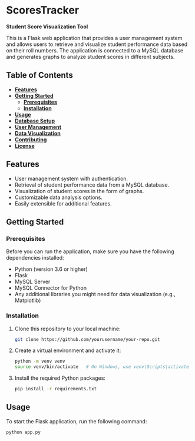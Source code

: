 # **ScoresTracker**

**Student Score Visualization Tool**

This is a Flask web application that provides a user management system and allows users to retrieve and visualize student performance data based on their roll numbers. The application is connected to a MySQL database and generates graphs to analyze student scores in different subjects.

## **Table of Contents**
- [**Features**](#features)
- [**Getting Started**](#getting-started)
  - [**Prerequisites**](#prerequisites)
  - [**Installation**](#installation)
- [**Usage**](#usage)
- [**Database Setup**](#database-setup)
- [**User Management**](#user-management)
- [**Data Visualization**](#data-visualization)
- [**Contributing**](#contributing)
- [**License**](#license)

## **Features**

- User management system with authentication.
- Retrieval of student performance data from a MySQL database.
- Visualization of student scores in the form of graphs.
- Customizable data analysis options.
- Easily extensible for additional features.

## **Getting Started**

### **Prerequisites**

Before you can run the application, make sure you have the following dependencies installed:

- Python (version 3.6 or higher)
- Flask
- MySQL Server
- MySQL Connector for Python
- Any additional libraries you might need for data visualization (e.g., Matplotlib)

### **Installation**

1. Clone this repository to your local machine:

    ```bash
    git clone https://github.com/yourusername/your-repo.git
    ```

2. Create a virtual environment and activate it:

    ```bash
    python -m venv venv
    source venv/bin/activate   # On Windows, use venv\Scripts\activate
    ```

3. Install the required Python packages:

    ```bash
    pip install -r requirements.txt
    ```

## **Usage**

To start the Flask application, run the following command:

```bash
python app.py

